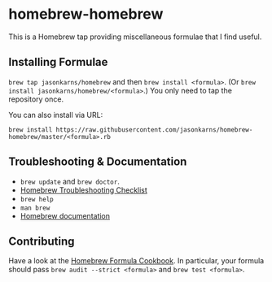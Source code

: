 # homebrew-homebrew

This is a Homebrew tap providing miscellaneous formulae that I find useful.

<!-- START doctoc -->
<!-- END doctoc -->

## Installing Formulae

 `brew tap jasonkarns/homebrew` and then `brew install <formula>`.
 (Or `brew install jasonkarns/homebrew/<formula>`.)
 You only need to tap the repository once.

 You can also install via URL:

 ```
 brew install https://raw.githubusercontent.com/jasonkarns/homebrew-homebrew/master/<formula>.rb
 ```

 ## Troubleshooting & Documentation

 - `brew update` and `brew doctor`.
 - [Homebrew Troubleshooting Checklist](https://github.com/Homebrew/homebrew/blob/master/share/doc/homebrew/Troubleshooting.md#troubleshooting)
 - `brew help`
 - `man brew`
 - [Homebrew documentation](https://github.com/Homebrew/homebrew/tree/master/share/doc/homebrew#readme)

 ## Contributing

 Have a look at the [Homebrew Formula Cookbook](https://github.com/Homebrew/homebrew/blob/master/share/doc/homebrew/Formula-Cookbook.md).  In particular, your formula should pass `brew audit --strict <formula>` and `brew test <formula>`.

